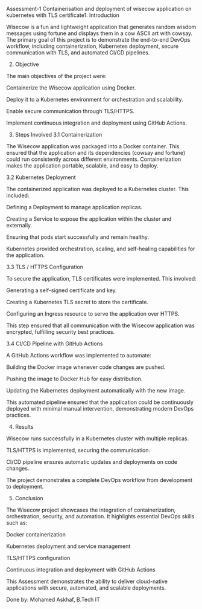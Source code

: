  Assessment-1 Containerisation and deployment of wisecow application on kubernetes with TLS certificate1. Introduction

Wisecow is a fun and lightweight application that generates random wisdom messages using fortune and displays them in a cow ASCII art with cowsay. The primary goal of this project is to demonstrate the end-to-end DevOps workflow, including containerization, Kubernetes deployment, secure communication with TLS, and automated CI/CD pipelines.

2. Objective

The main objectives of the project were:

Containerize the Wisecow application using Docker.

Deploy it to a Kubernetes environment for orchestration and scalability.

Enable secure communication through TLS/HTTPS.

Implement continuous integration and deployment using GitHub Actions.

3. Steps Involved
3.1 Containerization

The Wisecow application was packaged into a Docker container. This ensured that the application and its dependencies (cowsay and fortune) could run consistently across different environments. Containerization makes the application portable, scalable, and easy to deploy.

3.2 Kubernetes Deployment

The containerized application was deployed to a Kubernetes cluster. This included:

Defining a Deployment to manage application replicas.

Creating a Service to expose the application within the cluster and externally.

Ensuring that pods start successfully and remain healthy.

Kubernetes provided orchestration, scaling, and self-healing capabilities for the application.

3.3 TLS / HTTPS Configuration

To secure the application, TLS certificates were implemented. This involved:

Generating a self-signed certificate and key.

Creating a Kubernetes TLS secret to store the certificate.

Configuring an Ingress resource to serve the application over HTTPS.

This step ensured that all communication with the Wisecow application was encrypted, fulfilling security best practices.

3.4 CI/CD Pipeline with GitHub Actions

A GitHub Actions workflow was implemented to automate:

Building the Docker image whenever code changes are pushed.

Pushing the image to Docker Hub for easy distribution.

Updating the Kubernetes deployment automatically with the new image.

This automated pipeline ensured that the application could be continuously deployed with minimal manual intervention, demonstrating modern DevOps practices.

4. Results

Wisecow runs successfully in a Kubernetes cluster with multiple replicas.

TLS/HTTPS is implemented, securing the communication.

CI/CD pipeline ensures automatic updates and deployments on code changes.

The project demonstrates a complete DevOps workflow from development to deployment.

5. Conclusion

The Wisecow project showcases the integration of containerization, orchestration, security, and automation. It highlights essential DevOps skills such as:

Docker containerization

Kubernetes deployment and service management

TLS/HTTPS configuration

Continuous integration and deployment with GitHub Actions

This Assessment demonstrates the ability to deliver cloud-native applications with secure, automated, and scalable deployments.

Done by: Mohamed Askhaf, B.Tech IT
